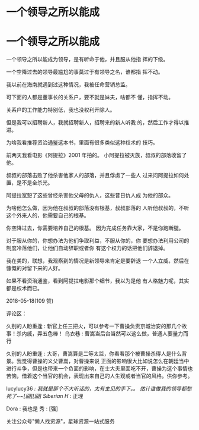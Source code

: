# 一个领导之所以能成

# 一个领导之所以能成

一个领导之所以能成为领导，是有听命于他，并且服从他指 挥的下级。

一个空降过去的领导最尴尬的事莫过于有领导之名，谁都指 挥不动。

我以前在海南就遇到过这种情况，我被任命营销总监。

可下面的人都是董事长的关系户，要不就是妹夫，啥都不 懂，指挥不动。

关系户的工作能力特别低，我也没权利开除人。

但是我可以招聘新人，我就招聘新人，招聘来的新人听我 的，然后工作才得以推进。

为啥我看推荐资治通鉴这本书，里面有很多类似这种权术的 技巧。

前两天我看电影《阿提拉》2001 年拍的。 小阿提拉被灭族，叔叔的部落收留了他。

叔叔的部落击败了他杀害他家人的部落，并且俘虏了一些人 过来问阿提拉如何处置，是不是全杀光。

阿提拉宽恕了这些曾经杀害他父母的仇人，这些昔日仇人成 为他的部众。

为啥他怎么做，因为他在叔叔的部落没有根基，叔叔部落的 人听他叔叔的，不听这个外来人的，他需要自己的根基。

你空降过去，你需要培养自己的根基。 因为完成任务靠大家，不是你跑断腿。

对于服从你的，你想办法为他们争取利益，不服从你的，你 要想办法利用公司的制度冷落他们，让他们自动辞职或者你 有这个权力的话把他们辞退掉。

我在美的，联想，我观察到的情况是新领导来肯定是要辞退 一个人立威，然后在慷慨的对留下来的人好。

如果不看资治通鉴，看到阿提拉电影那个细节，我以为是他 有人格魅力呢，其实都是权术而已。

2018-05-18(109 赞)

评论区：

久别的人盼重逢 : 新官上任三把火，可以参考一下曹操负责京城治安的那几个故事！杀内戚，弄五色棒！ 乌衣巷 : 曹嵩当后台当然可以这么做，普通人要量力而行

久别的人盼重逢 : 大哥，曹嵩算是二等太监，你看看那个被曹操杀得人是什么背景。我觉得曹操的义父曹嵩，对曹操来说 正面的影响很大比如说怎么在朝廷当中进行斗争，但是也带来一个负面的影响，在士大夫里面吃不开，曹操为这个事情也 苦恼，借着这个当官的机会，表现出来自己的人生观或者当官的风格。供你参考。

lucylucy36 *: 我就是那个不大听话的，太有主见的手下。。 估计谁做我的领导都愁死了~~[囧][囧] Siberian H* : 正理

Dora : 我也是 秀 : [强]

关注公众号"懒人找资源"，星球资源一站式服务